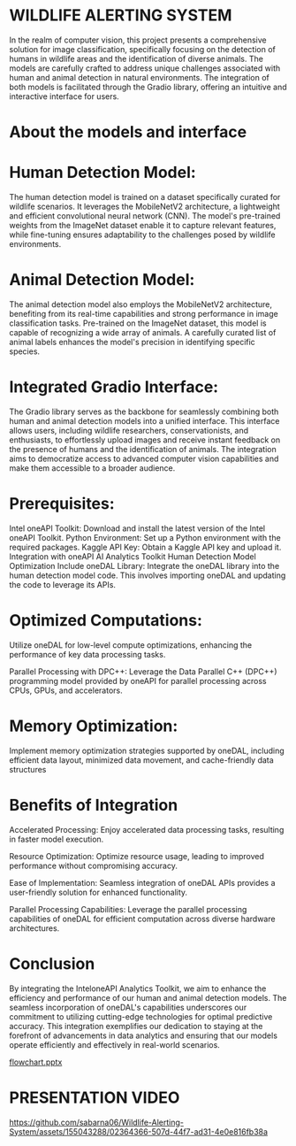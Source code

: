 # WILDLIFE ALERTING SYSTEM
In the realm of computer vision, this project presents a comprehensive solution for image classification, specifically focusing on the detection of humans in wildlife areas and the identification of diverse animals. The models are carefully crafted to address unique challenges associated with human and animal detection in natural environments. The integration of both models is facilitated through the Gradio library, offering an intuitive and interactive interface for users.
# About the models and interface
# Human Detection Model:
The human detection model is trained on a dataset specifically curated for wildlife scenarios. It leverages the MobileNetV2 architecture, a lightweight and efficient convolutional neural network (CNN). The model's pre-trained weights from the ImageNet dataset enable it to capture relevant features, while fine-tuning ensures adaptability to the challenges posed by wildlife environments.

# Animal Detection Model:
The animal detection model also employs the MobileNetV2 architecture, benefiting from its real-time capabilities and strong performance in image classification tasks. Pre-trained on the ImageNet dataset, this model is capable of recognizing a wide array of animals. A carefully curated list of animal labels enhances the model's precision in identifying specific species.

# Integrated Gradio Interface:
The Gradio library serves as the backbone for seamlessly combining both human and animal detection models into a unified interface. This interface allows users, including wildlife researchers, conservationists, and enthusiasts, to effortlessly upload images and receive instant feedback on the presence of humans and the identification of animals. The integration aims to democratize access to advanced computer vision capabilities and make them accessible to a broader audience.
# Prerequisites:
Intel oneAPI Toolkit: Download and install the latest version of the Intel oneAPI Toolkit.
Python Environment: Set up a Python environment with the required packages.
Kaggle API Key: Obtain a Kaggle API key and upload it.
Integration with oneAPI AI Analytics Toolkit
Human Detection Model Optimization
Include oneDAL Library: Integrate the oneDAL library into the human detection model code. This involves importing oneDAL and updating the code to leverage its APIs.

# Optimized Computations:
 Utilize oneDAL for low-level compute optimizations, enhancing the performance of key data processing tasks.

 Parallel Processing with DPC++: Leverage the Data Parallel C++ (DPC++) programming model provided by oneAPI for parallel processing across CPUs, GPUs, and accelerators.

# Memory Optimization:
 Implement memory optimization strategies supported by oneDAL, including efficient data layout, minimized data movement, and cache-friendly data structures
# Benefits of Integration
Accelerated Processing: Enjoy accelerated data processing tasks, resulting in faster model execution.

Resource Optimization: Optimize resource usage, leading to improved performance without compromising accuracy.

Ease of Implementation: Seamless integration of oneDAL APIs provides a user-friendly solution for enhanced functionality.

Parallel Processing Capabilities: Leverage the parallel processing capabilities of oneDAL for efficient computation across diverse hardware architectures.
# Conclusion
By integrating the InteloneAPI Analytics Toolkit, we aim to enhance the efficiency and performance of our human and animal detection models. The seamless incorporation of oneDAL's capabilities underscores our commitment to utilizing cutting-edge technologies for optimal predictive accuracy. This integration exemplifies our dedication to staying at the forefront of advancements in data analytics and ensuring that our models operate efficiently and effectively in real-world scenarios.

[flowchart.pptx](https://github.com/sabarna06/Wildlife-Alerting-System/files/14106678/flowchart.pptx)

# PRESENTATION VIDEO

https://github.com/sabarna06/Wildlife-Alerting-System/assets/155043288/02364366-507d-44f7-ad31-4e0e816fb38a




